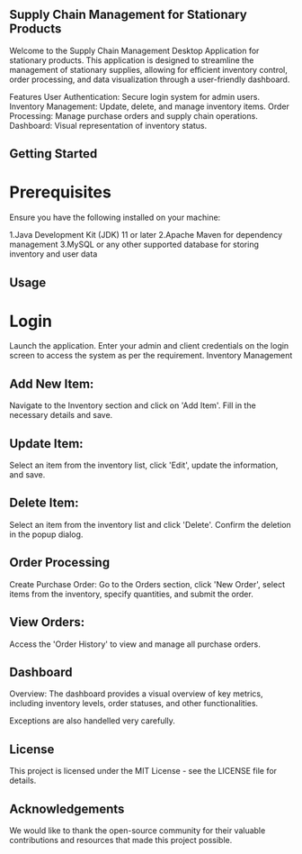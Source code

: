 ## Supply Chain Management for Stationary Products

Welcome to the Supply Chain Management Desktop Application for stationary products. This application is designed to streamline the management of stationary supplies, allowing for efficient inventory control, order processing, and data visualization through a user-friendly dashboard.

Features
User Authentication: Secure login system for admin users.
Inventory Management: Update, delete, and manage inventory items.
Order Processing: Manage purchase orders and supply chain operations.
Dashboard: Visual representation of inventory status.

## Getting Started

# Prerequisites
Ensure you have the following installed on your machine:

1.Java Development Kit (JDK) 11 or later
2.Apache Maven for dependency management
3.MySQL or any other supported database for storing inventory and user data

## Usage

# Login

Launch the application.
Enter your admin and client credentials on the login screen to access the system as per the requirement.
Inventory Management

## Add New Item:
Navigate to the Inventory section and click on 'Add Item'. Fill in the necessary details and save.

## Update Item:
Select an item from the inventory list, click 'Edit', update the information, and save.

## Delete Item:
Select an item from the inventory list and click 'Delete'. Confirm the deletion in the popup dialog.

## Order Processing
Create Purchase Order:
Go to the Orders section, click 'New Order', select items from the inventory, specify quantities, and submit the order.

## View Orders:
Access the 'Order History' to view and manage all purchase orders.

## Dashboard
Overview:
The dashboard provides a visual overview of key metrics, including inventory levels, order statuses, and other functionalities.

Exceptions are also handelled very carefully.

## License
This project is licensed under the MIT License - see the LICENSE file for details.

## Acknowledgements
We would like to thank the open-source community for their valuable contributions and resources that made this project possible.

